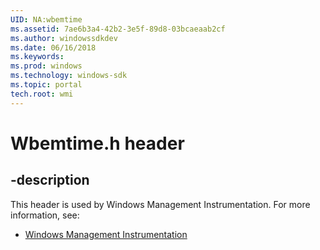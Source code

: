 ```yaml
---
UID: NA:wbemtime
ms.assetid: 7ae6b3a4-42b2-3e5f-89d8-03bcaeaab2cf
ms.author: windowssdkdev
ms.date: 06/16/2018
ms.keywords: 
ms.prod: windows
ms.technology: windows-sdk
ms.topic: portal
tech.root: wmi
---
```


# Wbemtime.h header


## -description


This header is used by Windows Management Instrumentation. For more information, see:

- [Windows Management Instrumentation](/windows/desktop/wmi)
